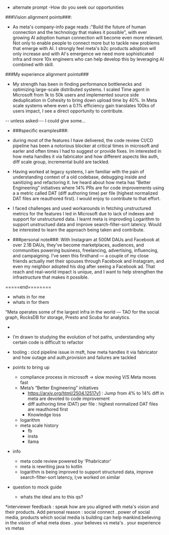 - alternate prompt
    -How do you seek our opportunities

###Vision alignment points###:
- As meta's company-info page reads :"Build the future of human connection and the technology that makes it possible",  with ever growing AI adoption human connection will become even more relevant.  Not only to enable people to connect more but to tackle new problems that emerge with AI. I strongly feel meta's b2c products adoption will only increase and with AI's emergence we need more sophisticated infra and more 10x engineers who can help develop this by leveraging AI combined with skill.

###My experience alignment points###
 - My strength has been in finding performance bottlenecks and optimizing large-scale distributed systems. I scaled Time agent in Microsoft from 1k to 50k users and implemented source side deduplication in Cohesity to bring down upload time by 40%. In Meta scale systems where even a 0.1% efficiency gain translates 100ks of users impact, I see a direct opportunity to contribute.

-- unless asked---
I could give some...
- ###specific examples###:
- during most of the features I have delivered, the code review CI/CD pipeline has been a notorious blocker at critical times in microsoft and earler and often times I had to suggest or provide fixes. Im interested in how meta handles it via fabricator and how different aspects like auth, diff scale group, incremental build are tackled.

- Having worked at legacy systems, I am familiar with the pain of understanding
context of a old codebase, debugging inside and sanitizing and refactoring it. Ive heard about how meta has “Better Engineering” initiatives where 14% PRs are for code improvements using a a metric called  DAT (diff authoring time) per file (highest normalized DAT files are reauthored first). I would enjoy to contribute to that effort.

- I faced challenges and used workarounds in fetching unstructured metrics for the features I led in Microsoft due to lack of indexes and support for unstructured data. I learnt meta is improvding Logarithm to support unstructued data and improve search-filter-sort latency. Would be interested to learn the approach being taken and contribute.

- ###personal note###:  With Instagram at 500M DAUs and Facebook at over 2.1B DAUs,  they’ve become marketplaces, audiences, and communities powering business, freelancing, advertising, influencing, and campaigning. I’ve seen this firsthand — a couple of my close friends actually met their spouses through Facebook and Instagram, and even my neighbor adopted his dog after seeing a Facebook ad. That reach and real-world impact is unique, and I want to help strengthen the infrastructure that makes it possible.


=====end========

- whats in for me
- whats in for them

“Meta operates some of the largest infra in the world — TAO for the social graph, RocksDB for storage, Presto and Scuba for analytics. 


- 
-  I’m drawn to studying the evolution of hot paths, understanding why certain code is difficult to refactor
- tooling : cicd pipeline issue in msft, how meta handles it via fabricator and how outage and auth,provision and failures are tackled

- points to bring up
    - compliance process in microsoft -> slow moving V/S Meta moves fast
    - Meta’s “Better Engineering” initiatives
        - https://arxiv.org/html/2504.12517v1 : Jump from  4% to 14% diff in meta are devoted to code improvement
        - diff authoring time (DAT) per file : highest normalized DAT files are reauthored first
        - Knowledge loss
    - logarithm 
    - meta scale history
        - fb
        - insta
        - llama

- info
    - meta code review powered by 'Phabricator'
    - meta is rewriting java to kotlin
    - logarithm is being improved to support structured data, improve search-filter-sort latency, I;ve worked on similar


- question to mock guide
    - whats the ideal ans to this qs?


*interviewer feedback : speak how are you aligned with meta's vision and their products. 
Add personal reason : social connect . power of social media, products which social media is building can help mankind.believing in the vision of what meta does . your believes vs meta's . your experience vs metas